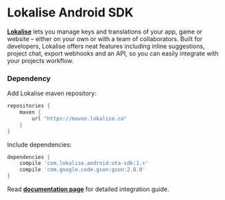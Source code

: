 # Lokalise Android SDK

**[Lokalise](https://lokalise.co)** lets you manage keys and translations of your app, game or website – either on your own or with a team of collaborators. Built for developers, Lokalise offers neat features including inline suggestions, project chat, export webhooks and an API, so you can easily integrate with your projects workflow.

### Dependency

Add Lokalise maven repository:

```groovy
repositories {
    maven {
        url "https://maven.lokalise.co"
    }
}
```

Include dependencies:

```groovy
dependencies {
    compile 'com.lokalise.android:ota-sdk:1.+'
    compile 'com.google.code.gson:gson:2.8.0'
}
```

Read **[documentation page](https://lokalise.helpdocs.io/article/NAGqt96y1e-lokalise-android-sdk)** for detailed integration guide.
